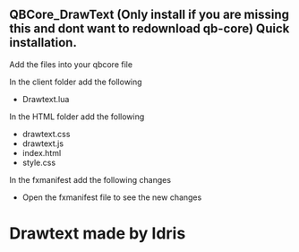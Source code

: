 ## QBCore_DrawText (Only install if you are missing this and dont want to redownload qb-core) Quick installation.

Add the files into your qbcore file

In the client folder add the following 
- Drawtext.lua

In the HTML folder add the following
- drawtext.css
- drawtext.js
- index.html
- style.css

In the fxmanifest add the following changes
- Open the fxmanifest file to see the new changes

# Drawtext made by Idris